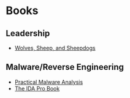 # Books

## Leadership
- [Wolves, Sheep, and Sheepdogs](https://www.amazon.com/Wolves-Sheep-Sheepdogs-Information-Security/dp/1945255269/ref=tmm_pap_swatch_0?_encoding=UTF8&qid=1558492443&sr=1-1-catcorr)

## Malware/Reverse Engineering
- [Practical Malware Analysis](https://www.amazon.com/Practical-Malware-Analysis-Hands-Dissecting/dp/1593272901/ref=sr_1_3?keywords=Practical+Malware+Analysis&qid=1558492212&s=books&sr=1-3)
- [The IDA Pro Book](https://www.amazon.com/IDA-Pro-Book-Unofficial-Disassembler/dp/1593272898/ref=sr_1_2?keywords=The+Ida+pro+book&qid=1558492303&s=books&sr=1-2)

